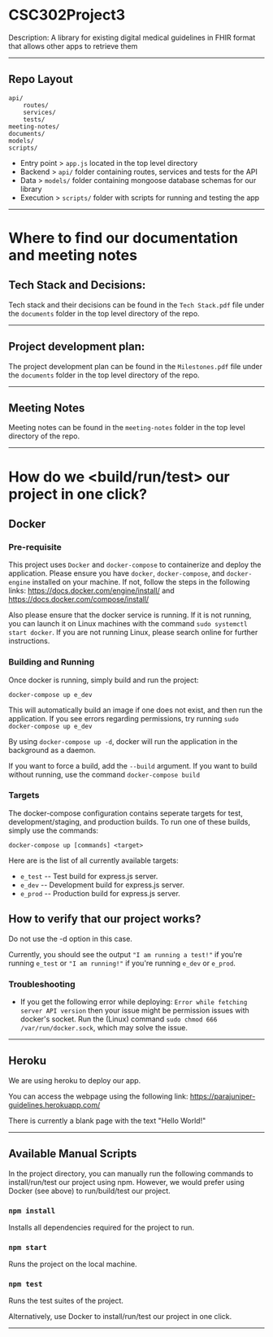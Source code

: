 # CSC302Project3
Description: A library for existing digital medical guidelines in FHIR format that allows other apps to retrieve them

---

## Repo Layout

```
api/
    routes/
    services/
    tests/
meeting-notes/
documents/
models/
scripts/
```

* Entry point > `app.js` located in the top level directory
* Backend > `api/` folder containing routes, services and tests for the API
* Data > `models/` folder containing mongoose database schemas for our library
* Execution > `scripts/` folder with scripts for running and testing the app

---

# Where to find our documentation and meeting notes

## Tech Stack and Decisions:

Tech stack and their decisions can be found in the `Tech Stack.pdf` file under the `documents` folder in the top level directory of the repo.

---

## Project development plan:

The project development plan can be found in the `Milestones.pdf` file under the `documents` folder in the top level directory of the repo.

---

## Meeting Notes

Meeting notes can be found in the `meeting-notes` folder in the top level directory of the repo.

---

# How do we <build/run/test> our project in one click?

## Docker

### Pre-requisite
This project uses `Docker` and `docker-compose` to containerize and deploy the application. Please ensure you have `docker`, `docker-compose`, and `docker-engine` installed on your machine. If not, follow the steps in the following links: https://docs.docker.com/engine/install/ and https://docs.docker.com/compose/install/

Also please ensure that the docker service is running. If it is not running, you can launch it on Linux machines with the command `sudo systemctl start docker`. If you are not running Linux, please search online for further instructions.

### Building and Running

Once docker is running, simply build and run the project:

    docker-compose up e_dev

This will automatically build an image if one does not exist, and then run the application. If you see errors regarding permissions, try running `sudo docker-compose up e_dev`

By using `docker-compose up -d`, docker will run the application in the background as a daemon.

If you want to force a build, add the `--build` argument. If you want to build without running, use the command `docker-compose build`

### Targets

The docker-compose configuration contains seperate targets for test, development/staging, and production builds. To run one of these builds, simply use the commands:

    docker-compose up [commands] <target>

Here are is the list of all currently available targets:

+ `e_test` -- Test build for express.js server.
+ `e_dev`  -- Development build for express.js server.
+ `e_prod` -- Production build for express.js server.

## How to verify that our project works?

Do not use the -d option in this case.

Currently, you should see the output `"I am running a test!"` if you're running `e_test` or `"I am running!"` if you're running `e_dev` or `e_prod`.

### Troubleshooting

- If you get the following error while deploying: `Error while fetching server API version` then your issue might be permission issues with docker's socket. Run the (Linux) command `sudo chmod 666 /var/run/docker.sock`, which may solve the issue.

---

## Heroku

We are using heroku to deploy our app.

You can access the webpage using the following link: https://parajuniper-guidelines.herokuapp.com/

There is currently a blank page with the text "Hello World!"

---

## Available Manual Scripts

In the project directory, you can manually run the following commands to install/run/test our project using npm.
However, we would prefer using Docker (see above) to run/build/test our project.

### `npm install`

Installs all dependencies required for the project to run.

### `npm start`

Runs the project on the local machine.

### `npm test`

Runs the test suites of the project.

Alternatively, use Docker to install/run/test our project in one click.

---
